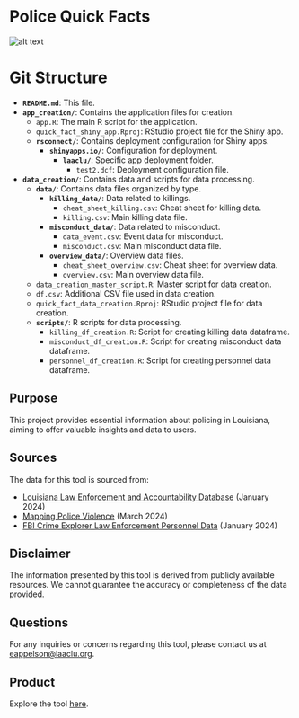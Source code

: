  # Police Quick Facts

![alt text](https://github.com/aclu-national/police_quick_facts/blob/bd90a8217161fabc1920e9e4fa4a4d7f7aaec6aa/app_preview.png)

# Git Structure

- **`README.md`**: This file.
- **`app_creation/`**: Contains the application files for creation.
  - `app.R`: The main R script for the application.
  - `quick_fact_shiny_app.Rproj`: RStudio project file for the Shiny app.
  - **`rsconnect/`**: Contains deployment configuration for Shiny apps.
    - **`shinyapps.io/`**: Configuration for deployment.
      - **`laaclu/`**: Specific app deployment folder.
        - `test2.dcf`: Deployment configuration file.
- **`data_creation/`**: Contains data and scripts for data processing.
  - **`data/`**: Contains data files organized by type.
    - **`killing_data/`**: Data related to killings.
      - `cheat_sheet_killing.csv`: Cheat sheet for killing data.
      - `killing.csv`: Main killing data file.
    - **`misconduct_data/`**: Data related to misconduct.
      - `data_event.csv`: Event data for misconduct.
      - `misconduct.csv`: Main misconduct data file.
    - **`overview_data/`**: Overview data files.
      - `cheat_sheet_overview.csv`: Cheat sheet for overview data.
      - `overview.csv`: Main overview data file.
  - `data_creation_master_script.R`: Master script for data creation.
  - `df.csv`: Additional CSV file used in data creation.
  - `quick_fact_data_creation.Rproj`: RStudio project file for data creation.
  - **`scripts/`**: R scripts for data processing.
    - `killing_df_creation.R`: Script for creating killing data dataframe.
    - `misconduct_df_creation.R`: Script for creating misconduct data dataframe.
    - `personnel_df_creation.R`: Script for creating personnel data dataframe.

## Purpose
This project provides essential information about policing in Louisiana, aiming to offer valuable insights and data to users.

## Sources
The data for this tool is sourced from:
- [Louisiana Law Enforcement and Accountability Database](llead.co) (January 2024)
- [Mapping Police Violence](https://mappingpoliceviolence.org/) (March 2024)
- [FBI Crime Explorer Law Enforcement Personnel Data](https://cde.ucr.cjis.gov/) (January 2024)

## Disclaimer
The information presented by this tool is derived from publicly available resources. We cannot guarantee the accuracy or completeness of the data provided.

## Questions
For any inquiries or concerns regarding this tool, please contact us at [eappelson@laaclu.org](mailto:eappelson@laaclu.org).

## Product
Explore the tool [here](https://laaclu.shinyapps.io/test2/).

